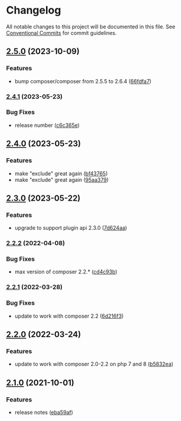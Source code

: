 # Changelog

All notable changes to this project will be documented in this file. See
[Conventional Commits](https://conventionalcommits.org) for commit guidelines.

## [2.5.0](https://github.com/MacPaw/local-mirroring-plugin/compare/v2.4.1...v2.5.0) (2023-10-09)


### Features

* bump composer/composer from 2.5.5 to 2.6.4 ([66fdfa7](https://github.com/MacPaw/local-mirroring-plugin/commit/66fdfa71dcc2e7986c12ff947faef7abcd3caae8))

### [2.4.1](https://github.com/MacPaw/local-mirroring-plugin/compare/v2.4.0...v2.4.1) (2023-05-23)


### Bug Fixes

* release number ([c6c365e](https://github.com/MacPaw/local-mirroring-plugin/commit/c6c365efc0d6c6abe4bdcfe7ebbaf198690fa7c3))

## [2.4.0](https://github.com/MacPaw/local-mirroring-plugin/compare/v2.3.0...v2.4.0) (2023-05-23)


### Features

* make "exclude" great again ([bf43765](https://github.com/MacPaw/local-mirroring-plugin/commit/bf43765708e0e5aa760f48849d943e500f8d73c7))
* make "exclude" great again ([95aa379](https://github.com/MacPaw/local-mirroring-plugin/commit/95aa3797b5c02b08df398f83e5e65280bcddcfa5))

## [2.3.0](https://github.com/MacPaw/local-mirroring-plugin/compare/v2.2.2...v2.3.0) (2023-05-22)


### Features

* upgrade to support plugin api 2.3.0 ([7d624aa](https://github.com/MacPaw/local-mirroring-plugin/commit/7d624aadd3725ce5ca7d67d340c83dd0455512b4))

### [2.2.2](https://github.com/MacPaw/local-mirroring-plugin/compare/v2.2.1...v2.2.2) (2022-04-08)


### Bug Fixes

* max version of composer 2.2.* ([cd4c93b](https://github.com/MacPaw/local-mirroring-plugin/commit/cd4c93b7d39256569bcc57ff3414e57f072f9f7a))

### [2.2.1](https://github.com/MacPaw/local-mirroring-plugin/compare/v2.2.0...v2.2.1) (2022-03-28)


### Bug Fixes

* update to work with composer 2.2 ([6d216f3](https://github.com/MacPaw/local-mirroring-plugin/commit/6d216f3b7d992ae466c7ca9f27e71a5625aa9cf2))

## [2.2.0](https://github.com/MacPaw/local-mirroring-plugin/compare/v2.1.0...v2.2.0) (2022-03-24)


### Features

* update to work with composer 2.0-2.2 on php 7 and 8 ([b5832ea](https://github.com/MacPaw/local-mirroring-plugin/commit/b5832eac7a34d377f875bc3dac2a3f1a612bf136))

## [2.1.0](https://github.com/MacPaw/local-mirroring-plugin/compare/v2.0.4...v2.1.0) (2021-10-01)


### Features

* release notes ([eba59af](https://github.com/MacPaw/local-mirroring-plugin/commit/eba59afbfa1cc720d2433d9f8310bc82c0c3a97a))
